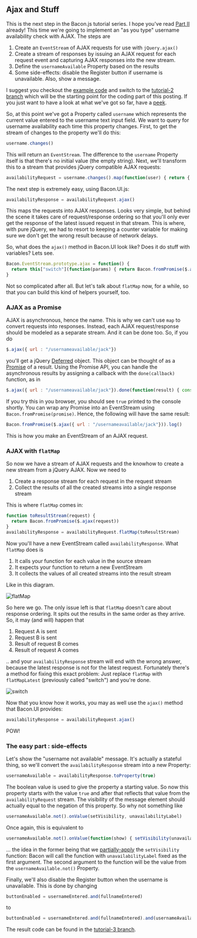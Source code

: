 ## Ajax and Stuff

This is the next step in the Bacon.js tutorial series. I hope you've read
[Part II](http://nullzzz.blogspot.fi/2012/11/baconjs-tutorial-part-ii-get-started.html) already! This time we're
going to implement an "as you type" username availability check with
AJAX. The steps are

1. Create an `EventStream` of AJAX requests for use with
   `jQuery.ajax()`
2. Create a stream of responses by issuing an AJAX request for each
   request event and capturing AJAX responses into the new stream.
3. Define the `usernameAvailable` Property based on the results
4. Some side-effects: disable the Register button if username is
   unavailable. Also, show a message.

I suggest you checkout the [example code](https://github.com/raimohanska/bacon-devday-code) and switch to the 
[tutorial-2 branch](https://github.com/raimohanska/bacon-devday-code/tree/tutorial-2)
which will be the starting point for the coding part of this posting.
If you just want to have a look at what we've got so far, have a [peek](https://github.com/raimohanska/bacon-devday-code/blob/tutorial-2/index.html).

So, at this point we've got a Property called `username` which
represents the current value entered to the username text input field.
We want to query for username availability each time this property
changes. First, to get the stream of changes to the property we'll do
this:

```javascript
username.changes()
```

This will return an `EventStream`. The difference to the `username`
Property itself is that there's no initial value (the empty string).
Next, we'll transform this to a stream that provides jQuery compatible
AJAX requests:

```javascript
availabilityRequest = username.changes().map(function(user) { return { url: "/usernameavailable/" + user }})
```

The next step is extremely easy, using Bacon.UI.js:

```javascript
availabilityResponse = availabilityRequest.ajax()
```

This maps the requests into AJAX responses. Looks very simple, but
behind the scene it takes care of request/response ordering so that
you'll only ever get the response of the latest issued request in that
stream. This is where, with pure jQuery, we had to resort to keeping a
counter variable for making sure we don't get the wrong result because
of network delays.

So, what does the `ajax()` method in Bacon.UI look like? Does it do
stuff with variables? Lets see.

```javascript
Bacon.EventStream.prototype.ajax = function() {
  return this["switch"](function(params) { return Bacon.fromPromise($.ajax(params)) })
}
```

Not so complicated after all. But let's talk about `flatMap` now, for a
while, so that you can build this kind of helpers yourself, too.

### AJAX as a Promise

AJAX is asynchronous, hence the name. This is why we can't use `map` to
convert requests into responses. Instead, each AJAX request/response
should be modeled as a separate stream. And it can be done too. So, if
you do

```javascript
$.ajax({ url : "/usernameavailable/jack"})
```

you'll get a jQuery
[Deferred](http://api.jquery.com/category/deferred-object/) object. This
object can be thought of as a
[Promise](http://wiki.commonjs.org/wiki/Promises/A) of a result. Using
the Promise API, you can handle the asynchronous results by assigning a
callback with the `done(callback)` function, as in

```javascript
$.ajax({ url : "/usernameavailable/jack"}).done(function(result) { console.log(result)})
```

If you try this in you browser, you should see `true` printed to the
console shortly. You can wrap any Promise into an EventStream using
`Bacon.fromPromise(promise)`. Hence, the following will have the same
result:

```javascript
Bacon.fromPromise($.ajax({ url : "/usernameavailable/jack"})).log()
```

This is how you make an EventStream of an AJAX request.

### AJAX with `flatMap`

So now we have a stream of AJAX requests and the knowhow to create
a new stream from a jQuery AJAX. Now we need to

1. Create a response stream for each request in the request stream
2. Collect the results of all the created streams into a single response
   stream

This is where `flatMap` comes in:

```javascript
function toResultStream(request) {
  return Bacon.fromPromise($.ajax(request))
}
availabilityResponse = availabilityRequest.flatMap(toResultStream)
```

Now you'll have a new EventStream called `availabilityResponse`. What
`flatMap` does is

1. It calls your function for each value in the source stream
2. It expects your function to return a new EventStream
3. It collects the values of all created streams into the result stream

Like in this diagram.

![flatMap](https://raw.github.com/wiki/baconjs/bacon.js/baconjs-flatmap.png)

So here we go. The only issue left is that `flatMap` doesn't care about
response ordering. It spits out the results in the same order as they
arrive. So, it may (and will) happen that

1. Request A is sent
2. Request B is sent
3. Result of request B comes
4. Result of request A comes

.. and your `availabilityResponse` stream will end with the wrong
answer, because the latest response is not for the latest request.
Fortunately there's a method for fixing this exact problem: Just replace
`flatMap` with `flatMapLatest` (previously called "switch") and you're done.

![switch](https://raw.github.com/wiki/baconjs/bacon.js/baconjs-switch.png)

Now that you know how it works, you may as well use the `ajax()` method
that Bacon.UI provides:

```javascript
availabilityResponse = availabilityRequest.ajax()
```

POW!

### The easy part : side-effects

Let's show the "username not available" message. It's actually a stateful thing, so we'll convert
the `availabilityResponse` stream into a new Property:

```javascript
usernameAvailable = availabilityResponse.toProperty(true)
```

The boolean value is used to give the property a starting value. So now this property starts with the value `true`
and after that reflects that value from the `availabilityRequest` stream. The visibility of the message element
should actually equal to the negation of this property. So why not something like

```javascript
usernameAvailable.not().onValue(setVisibility, unavailabilityLabel)
```

Once again, this is equivalent to

```javascript
usernameAvailable.not().onValue(function(show) { setVisibility(unavailabilityLabel, show) })
```

... the idea in the former being that we [partially-apply](http://en.wikipedia.org/wiki/Partial_application) 
the `setVisibility` function: Bacon will call the function with `unavailabilityLabel` fixed as the first argument. 
The second argument to the function will be the value from the `usernameAvailable.not()` Property.

Finally, we'll also disable the Register button when the username is unavailable. This is done by changing

```javascript
buttonEnabled = usernameEntered.and(fullnameEntered)
```

to

```javascript
buttonEnabled = usernameEntered.and(fullnameEntered).and(usernameAvailable)
```

The result code can be found in the [tutorial-3 branch](https://github.com/raimohanska/bacon-devday-code/tree/tutorial-3).
